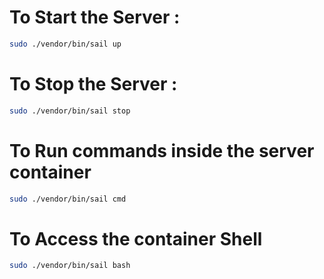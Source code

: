 # To Start the Server :
```bash 
sudo ./vendor/bin/sail up 
```

# To Stop the Server :
```bash 
sudo ./vendor/bin/sail stop
```


# To Run commands inside the server container

```bash 
sudo ./vendor/bin/sail cmd

```

# To Access the container Shell

```bash 
sudo ./vendor/bin/sail bash
```

